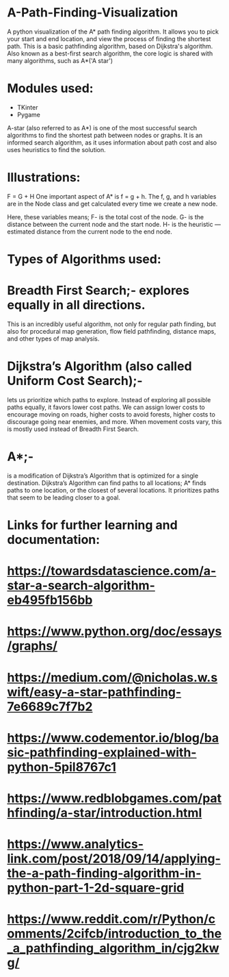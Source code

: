 # A-Path-Finding-Visualization
A python visualization of the A* path finding algorithm. It allows you to pick your start and end location,
 and view the process of finding the shortest path.
 This is a basic pathfinding algorithm, based on Dijkstra's algorithm. Also known as a best-first search algorithm, 
 the core logic is shared with many algorithms, such as A*('A star')
 
# Modules used:
- TKinter
- Pygame
 
 
A-star (also referred to as A*) is one of the most successful search algorithms to find the shortest path between nodes or graphs.
 It is an informed search algorithm, as it uses information about path cost and also uses heuristics to find the solution.
 
# Illustrations:
F = G + H
One important aspect of A* is f = g + h. The f, g, and h variables are in the Node class and get calculated every time we create a new node.
 
 Here, these variables means;
F- is the total cost of the node.
G- is the distance between the current node and the start node.
H- is the heuristic — estimated distance from the current node to the end node.
 
# Types of Algorithms used:
# Breadth First Search;- explores equally in all directions.
 This is an incredibly useful algorithm, not only for regular path finding,
 but also for procedural map generation, flow field pathfinding, distance maps, and other types of map analysis.
 
# Dijkstra’s Algorithm (also called Uniform Cost Search);-
 lets us prioritize which paths to explore. Instead of exploring all possible paths equally, 
 it favors lower cost paths. We can assign lower costs to encourage moving on roads, higher costs to avoid forests, 
 higher costs to discourage going near enemies, and more. When movement costs vary, this is mostly used instead of Breadth First Search.
 
# A*;- 
  is a modification of Dijkstra’s Algorithm that is optimized for a single destination. 
  Dijkstra’s Algorithm can find paths to all locations; A* finds paths to one location, or the closest of several locations. 
  It prioritizes paths that seem to be leading closer to a goal.
 
 

# Links for further learning and documentation:
#      https://towardsdatascience.com/a-star-a-search-algorithm-eb495fb156bb
#      https://www.python.org/doc/essays/graphs/
#      https://medium.com/@nicholas.w.swift/easy-a-star-pathfinding-7e6689c7f7b2
#      https://www.codementor.io/blog/basic-pathfinding-explained-with-python-5pil8767c1
#      https://www.redblobgames.com/pathfinding/a-star/introduction.html
#      https://www.analytics-link.com/post/2018/09/14/applying-the-a-path-finding-algorithm-in-python-part-1-2d-square-grid
#      https://www.reddit.com/r/Python/comments/2cifcb/introduction_to_the_a_pathfinding_algorithm_in/cjg2kwg/

